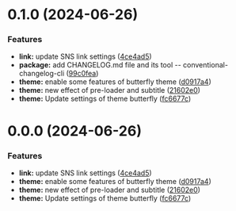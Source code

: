 # 0.1.0 (2024-06-26)


### Features

* **link:** update SNS link settings ([4ce4ad5](https://git.cosmopeace.com/dai/felixdai-github-io/commits/4ce4ad5033c55e9a47d990c78b074a18250c46b0))
* **package:** add CHANGELOG.md file and its tool -- conventional-changelog-cli ([99c0fea](https://git.cosmopeace.com/dai/felixdai-github-io/commits/99c0fea6743851825fbe33917c43a9e29b0de13c))
* **theme:** enable some features of butterfly theme ([d0917a4](https://git.cosmopeace.com/dai/felixdai-github-io/commits/d0917a4d5870c1a914b5157b4f80fd4b94cb678b))
* **theme:** new effect of pre-loader and subtitle ([21602e0](https://git.cosmopeace.com/dai/felixdai-github-io/commits/21602e000eacf9cde4b093bfac1c22352d7331f8))
* **theme:** Update settings of theme butterfly ([fc6677c](https://git.cosmopeace.com/dai/felixdai-github-io/commits/fc6677c52cf06b9b5aeffb864eca187e9ba35bf9))



# 0.0.0 (2024-06-26)


### Features

* **link:** update SNS link settings ([4ce4ad5](https://git.cosmopeace.com/dai/felixdai-github-io/commits/4ce4ad5033c55e9a47d990c78b074a18250c46b0))
* **theme:** enable some features of butterfly theme ([d0917a4](https://git.cosmopeace.com/dai/felixdai-github-io/commits/d0917a4d5870c1a914b5157b4f80fd4b94cb678b))
* **theme:** new effect of pre-loader and subtitle ([21602e0](https://git.cosmopeace.com/dai/felixdai-github-io/commits/21602e000eacf9cde4b093bfac1c22352d7331f8))
* **theme:** Update settings of theme butterfly ([fc6677c](https://git.cosmopeace.com/dai/felixdai-github-io/commits/fc6677c52cf06b9b5aeffb864eca187e9ba35bf9))



